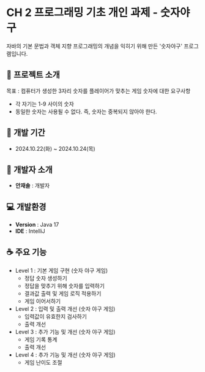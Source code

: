 # CH 2 프로그래밍 기초 개인 과제 - 숫자야구
자바의 기본 문법과 객체 지향 프로그래밍의 개념을 익히기 위해 만든 '숫자야구' 프로그램입니다.
## 🤩 프로젝트 소개
목표 : 컴퓨터가 생성한 3자리 숫자를 플레이어가 맞추는 게임
숫자에 대한 요구사항
- 각 자기는 1-9 사이의 숫자
- 동일한 숫자는 사용될 수 없다. 즉, 숫자는 중복되지 않아야 한다.

## 🤪 개발 기간
- 2024.10.22(화) ~ 2024.10.24(목)

## 🥳 개발자 소개
- **안재솔** : 개발자

## 💻 개발환경
- **Version** : Java 17
- **IDE** : IntelliJ

## ☕️ 주요 기능
- Level 1 : 기본 게임 구현 (숫자 야구 게임)
  - 정답 숫자 생성하기
  - 정답을 맞추기 위해 숫자를 입력하기
  - 결과값 출력 및 게임 로직 적용하기
  - 게임 이어서하기
- Level 2 : 입력 및 출력 개선 (숫자 야구 게임)
  - 입력값이 유효한지 검사하기
  - 출력 개선
- Level 3 : 추가 기능 및 개선 (숫자 야구 게임)
  - 게임 기록 통계
  - 출력 개선
- Level 4 : 추가 기능 및 개선 (숫자 야구 게임)
  - 게임 난이도 조절
